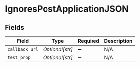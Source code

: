 # IgnoresPostApplicationJSON


## Fields

| Field              | Type               | Required           | Description        |
| ------------------ | ------------------ | ------------------ | ------------------ |
| `callback_url`     | *Optional[str]*    | :heavy_minus_sign: | N/A                |
| `test_prop`        | *Optional[str]*    | :heavy_minus_sign: | N/A                |